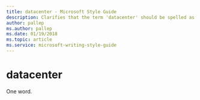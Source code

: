 ```yaml
---
title: datacenter - Microsoft Style Guide
description: Clarifies that the term 'datacenter' should be spelled as one word in Microsoft content.
author: pallep
ms.author: pallep
ms.date: 01/19/2018
ms.topic: article
ms.service: microsoft-writing-style-guide
---
```


# datacenter

One word.
